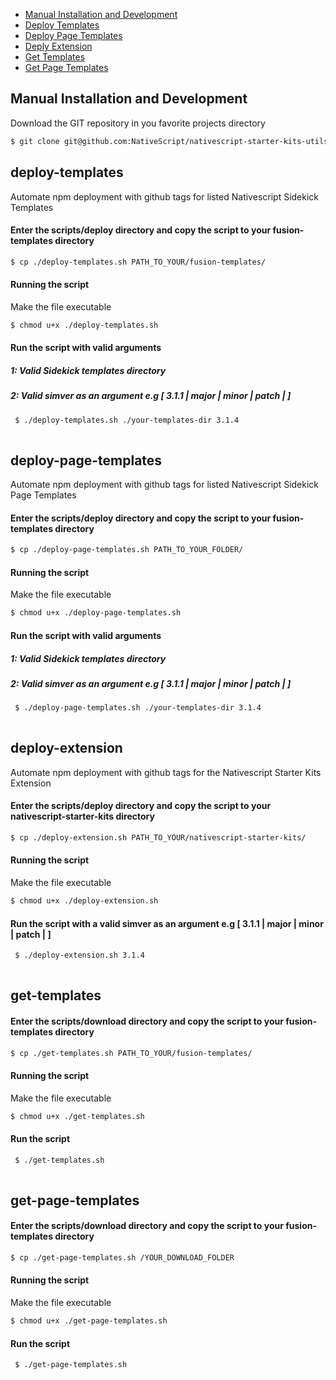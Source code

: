 * [Manual Installation and Development](#manual-installation-and-development)
* [Deploy Templates](#deploy-templates)
* [Deploy Page Templates](#deploy-page-templates)
* [Deply Extension](#deploy-extension)
* [Get Templates](#get-templates)
* [Get Page Templates](#get-page-templates)

## Manual Installation and Development

Download the GIT repository in you favorite projects directory

```bash
$ git clone git@github.com:NativeScript/nativescript-starter-kits-utils.git

```

## deploy-templates
Automate npm deployment with github tags for listed Nativescript Sidekick Templates 

#### Enter the scripts/deploy directory and copy the script to your fusion-templates directory

 ```bash
 $ cp ./deploy-templates.sh PATH_TO_YOUR/fusion-templates/
 
 ```
 
 #### Running the script 
 
 Make the file executable 


 ```bash
 $ chmod u+x ./deploy-templates.sh
 
 ```
 
 #### Run the script with valid arguments
  
 ##### 1: Valid Sidekick templates directory
 ##### 2: Valid simver as an argument e.g [ 3.1.1 | major | minor | patch | ]

```bash
 $ ./deploy-templates.sh ./your-templates-dir 3.1.4
 
 ```

## deploy-page-templates
Automate npm deployment with github tags for listed Nativescript Sidekick Page Templates 

#### Enter the scripts/deploy directory and copy the script to your fusion-templates directory

 ```bash
 $ cp ./deploy-page-templates.sh PATH_TO_YOUR_FOLDER/
 
 ```
 
#### Running the script 
 
 Make the file executable 


 ```bash
 $ chmod u+x ./deploy-page-templates.sh
 
 ```
 
#### Run the script with valid arguments
  
##### 1: Valid Sidekick templates directory
##### 2: Valid simver as an argument e.g [ 3.1.1 | major | minor | patch | ]

```bash
 $ ./deploy-page-templates.sh ./your-templates-dir 3.1.4
 
 ```

## deploy-extension
Automate npm deployment with github tags for the Nativescript Starter Kits Extension

#### Enter the scripts/deploy directory and copy the script to your nativescript-starter-kits directory

 ```bash
 $ cp ./deploy-extension.sh PATH_TO_YOUR/nativescript-starter-kits/
 
 ```
 
#### Running the script 
 
 Make the file executable 


 ```bash
 $ chmod u+x ./deploy-extension.sh
 
 ```
 
#### Run the script with a valid simver as an argument e.g [ 3.1.1 | major | minor | patch | ]

```bash
 $ ./deploy-extension.sh 3.1.4
 
 ```
 
## get-templates
#### Enter the scripts/download directory and copy the script to your fusion-templates directory

 ```bash
 $ cp ./get-templates.sh PATH_TO_YOUR/fusion-templates/
 
 ```
 
 #### Running the script 
 
 Make the file executable 


 ```bash
 $ chmod u+x ./get-templates.sh
 
 ```
 
 #### Run the script 

```bash
 $ ./get-templates.sh
 
 ```

## get-page-templates
#### Enter the scripts/download directory and copy the script to your fusion-templates directory

 ```bash
 $ cp ./get-page-templates.sh /YOUR_DOWNLOAD_FOLDER
 
 ```
 
 #### Running the script 
 
 Make the file executable 


 ```bash
 $ chmod u+x ./get-page-templates.sh
 
 ```
 
 #### Run the script 

```bash
 $ ./get-page-templates.sh
 
 ```

